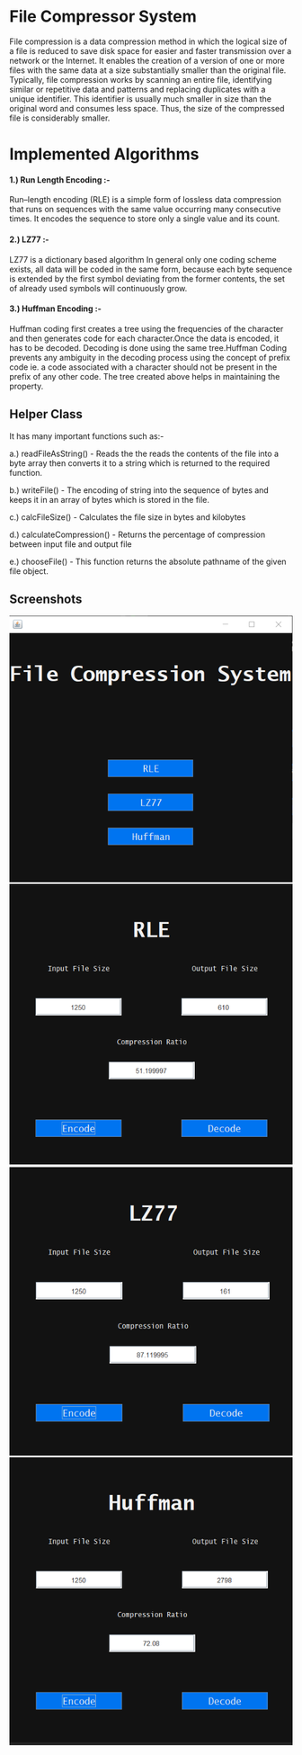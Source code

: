 
# File Compressor System


File compression is a data compression method in which the logical size of a file is reduced to save disk space for easier and faster transmission over a network or the Internet. It enables the creation of a version of one or more files with the same data at a size substantially smaller than the original file. Typically, file compression works by scanning an entire file, identifying similar or repetitive data and patterns and replacing duplicates with a unique identifier. This identifier is usually much smaller in size than the original word and consumes less space. Thus, the size of the compressed file is considerably smaller.

# Implemented Algorithms

#### 1.) Run Length Encoding :-
Run–length encoding (RLE) is a simple form of lossless data compression that runs on sequences with the same value occurring many consecutive times. It encodes the sequence to store only a single value and its count.

#### 2.) LZ77 :-
LZ77 is a dictionary based algorithm
In general only one coding scheme exists, all data will be coded in the same form, because each byte sequence is extended by the first symbol deviating from the former contents, the set of already used symbols will continuously grow. 

#### 3.) Huffman Encoding :-
Huffman coding first creates a tree using the frequencies of the character and then generates code for each character.Once the data is encoded, it has to be decoded. Decoding is done using the same tree.Huffman Coding prevents any ambiguity in the decoding process using the concept of prefix code ie. a code associated with a character should not be present in the prefix of any other code. The tree created above helps in maintaining the property.

## Helper Class

It has many important functions such as:-

a.) readFileAsString() - Reads the the reads the contents of the file into a byte array then converts it to a string which is returned to the required function.

b.) writeFile() - The encoding of string into the sequence of bytes and keeps it in an array of bytes which is stored in the file.

c.) calcFileSize() - Calculates the file size in bytes and kilobytes

d.) calculateCompression() - Returns the percentage of compression between input file and output file

e.) chooseFile() - This function returns the absolute pathname of the given file object.


## Screenshots

<img src="https://github.com/NeilNowgaonkar/File-Compression-Techniques-Project/blob/master/images/Dashboard.PNG?raw=true" alt="Dashboard Screenshot">

<img src="https://github.com/NeilNowgaonkar/File-Compression-Techniques-Project/blob/master/images/RLE%20GUI.PNG?raw=true" alt="RLE Screenshot">

<img src="https://github.com/NeilNowgaonkar/File-Compression-Techniques-Project/blob/master/images/LZ77%20Output.PNG?raw=true" alt="LZ77 Screenshot">

<img src="https://github.com/NeilNowgaonkar/File-Compression-Techniques-Project/blob/master/images/Huffman%20Output.PNG?raw=true" alt="Huffman Screenshot">
